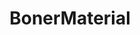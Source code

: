 ---
title: BonerMaterial
crosslinks:
- nsfw
- ThatPerfectAss
- whynotasource
- BustyPetite
- ElizabethTurner
- xessex
- gwbooks
- natalielust
- Playboy_Albums
- feet
- rosie_jones
- Lucy_Vixen
- nsfw_gifs
- BustyNaturalPornstars
- LegalTeens
- NSFWfashion
- H2Ogirls
- TeenyGinger
- GGwotTTS
- SexyAss
---